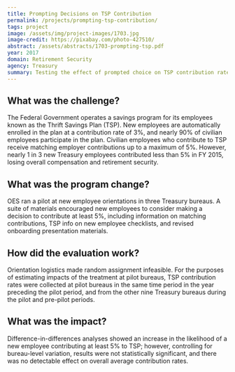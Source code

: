 ```yaml
---
title: Prompting Decisions on TSP Contribution
permalink: /projects/prompting-tsp-contribution/ 
tags: project
image: /assets/img/project-images/1703.jpg
image-credit: https://pixabay.com/photo-427510/
abstract: /assets/abstracts/1703-prompting-tsp.pdf 
year: 2017
domain: Retirement Security 
agency: Treasury
summary: Testing the effect of prompted choice on TSP contribution rates
---
```

## What was the challenge?

The Federal Government operates a savings program for its employees known as the Thrift Savings Plan (TSP). New employees are automatically enrolled in the plan at a contribution rate of 3%, and nearly 90% of civilian employees participate in the plan. Civilian employees who contribute to TSP receive matching employer contributions up to a maximum of  5%. However, nearly 1 in 3 new Treasury employees contributed less than 5% in FY 2015, losing overall compensation and retirement security.

## What was the program change?

OES ran a pilot at new employee orientations in three Treasury bureaus. A suite of materials encouraged new employees to consider making a decision to contribute at least 5%, including information on matching contributions, TSP info on new employee checklists, and revised onboarding presentation materials.  

## How did the evaluation work?

Orientation logistics made random assignment infeasible. For the purposes of estimating impacts of the treatment at pilot bureaus, TSP contribution rates were collected at pilot bureaus in the same time period in the year preceding the pilot period, and from the other nine Treasury bureaus during the pilot and pre-pilot periods. 

## What was the impact?

Difference-in-differences analyses showed an increase in the likelihood of a new employee contributing at least 5% to TSP; however, controlling for bureau-level variation, results were not statistically significant, and there was no detectable effect on overall average contribution rates. 
